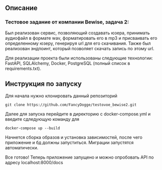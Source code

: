 ## Описание
### Тестовое задание от компании Bewise, задача 2:
Был реализован сервис, позволяющий создавать юзера, принимать аудиофайл в формате wav, форматировать его в mp3 и присваивать его определенному юзеру, генерируя url для его скачивания.
Также был реализован эндпоинт, который позволяет скачать запись по этому url.

Для реализации проекта были использованы следующие технологии: FastAPI, SQLAlchemy, Docker, PostgreSQL (полный список в requirements.txt).

## Инструкция по запуску
Для начала нужно клонировать данный репозиторий

```
git clone https://github.com/FancyDogge/testovoe_bewise2.git
```

Далее для запуска перейдите в директорию с docker-compose.yml и введите сдледующую команду для 

```
docker-compose up --build
```

Начнется сборка образов и установка зависимостей, после чего приложение и бд должны запуститься.
Миграции запустятся автоматически.

Все готово!
Теперь приложение запущено и можно опробовать API по адресу localhost:8000/docs
